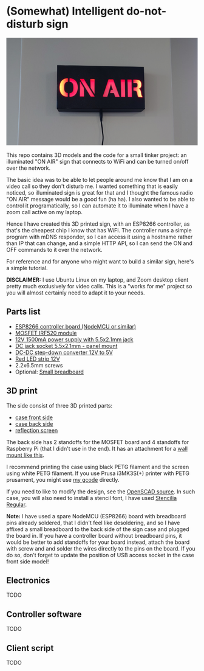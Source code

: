 # (Somewhat) Intelligent do-not-disturb sign

![ON AIR sign illuminated](pictures/illuminated.jpg)

This repo contains 3D models and the code for a small tinker project: an
illuminated "ON AIR" sign that connects to WiFi and can be turned on/off over
the network.

The basic idea was to be able to let people around me know that I am on a video
call so they don't disturb me. I wanted something that is easily noticed, so
illuminated sign is great for that and I thought the famous radio "ON AIR"
message would be a good fun (ha ha). I also wanted to be able to control it
programatically, so I can automate it to illuminate when I have a zoom call
active on my laptop.

Hence I have created this 3D printed sign, with an ESP8266 controller, as that's
the cheapest chip I know that has WiFi. The controller runs a simple program
with mDNS responder, so I can access it using a hostname rather than IP that can
change, and a simple HTTP API, so I can send the ON and OFF commands to it over
the network.

For reference and for anyone who might want to build a similar sign, here's a
simple tutorial.

**DISCLAIMER:** I use Ubuntu Linux on my laptop, and Zoom desktop client pretty
much exclusively for video calls. This is a "works for me" project so you will
almost certainly need to adapt it to your needs.

## Parts list

  * [ESP8266 controller board (NodeMCU or similar)](https://www.gme.cz/esp12n-v1-0-nodemcu-lua267-esp8266-cp1202)
  * [MOSFET IRF520 module](https://www.gme.cz/modul-s-n-channel-mosfet-irf520)
  * [12V 1500mA power supply with 5.5x2.1mm jack](https://www.gme.cz/napajeci-adapter-sitovy-12v-1500ma-5-5-2-1mm-b-vigan)
  * [DC jack socket 5.5x2.1mm - panel mount](https://www.gme.cz/napajeci-souosy-konektor-ds-223b)
  * [DC-DC step-down converter 12V to 5V](https://www.gme.cz/step-down-napajeci-modul-1-17v-1a-miniaturni)
  * [Red LED strip 12V](https://www.gme.cz/led-pasek-120led-m-red-9-6w-m-ip65-3-m)
  * 2.2x6.5mm screws
  * Optional: [Small breadboard](https://www.gme.cz/nepajive-kontaktni-pole-zy-60)

## 3D print

The side consist of three 3D printed parts:

- [case front side](3d/stl/onair-front.stl)
- [case back side](3d/stl/onair-back.stl)
- [reflection screen](3d/stl/onair-reflection-screen.stl)

The back side has 2 standoffs for the MOSFET board and 4 standoffs for Raspberry
Pi (that I didn't use in the end). It has an attachment for a [wall mount like
this](https://www.obi.cz/nastenne-haky/lux-nastenny-hacek-plastovy-40-mm-bily-2-ks/p/4949582).

I recommend printing the case using black PETG filament and the screen using
white PETG filament. If you use Prusa i3MK3S(+) printer with PETG prusament,
you might use [my gcode](3d/gcode) directly.

If you need to like to modify the design, see the [OpenSCAD
source](3d/openscad/onair.scad). In such case, you will also need to install a
stencil font, I have used [Stencilia Regular](https://www.dafont.com/stencilia.font).

**Note:** I have used a spare NodeMCU (ESP8266) board with breadboard pins
already soldered, that I didn't feel like desoldering, and so I have affixed a
small breadboard to the back side of the sign case and plugged the board in. If
you have a controller board without breadboard pins, it would be better to add
standoffs for your board instead, attach the board with screw and and solder the
wires directly to the pins on the board. If you do so, don't forget to update
the position of USB access socket in the case front side model!

## Electronics

TODO

## Controller software

TODO

## Client script

TODO
